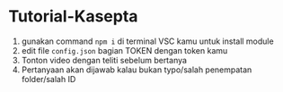 # Tutorial-Kasepta
1. gunakan command `npm i` di terminal VSC kamu untuk install module<br/>
2. edit file `config.json` bagian TOKEN dengan token kamu<br/>
3. Tonton video dengan teliti sebelum bertanya<br/>
4. Pertanyaan akan dijawab kalau bukan typo/salah penempatan folder/salah ID<br/>
